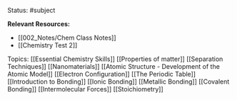 Status: #subject

**Relevant Resources:**

* [[002_Notes/Chem Class Notes]]
* [[Chemistry Test 2]]

Topics:
[[Essential Chemistry Skills]]
[[Properties of matter]]
[[Separation Techniques]]
[[Nanomaterials]]
[[Atomic Structure - Development of the Atomic Model]]
[[Electron Configuration]]
[[The Periodic Table]]
[[Introduction to Bonding]]
[[Ionic Bonding]]
[[Metallic Bonding]]
[[Covalent Bonding]]
[[Intermolecular Forces]]
[[Stoichiometry]]
